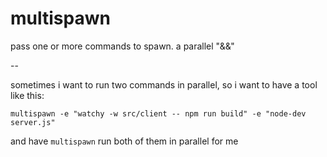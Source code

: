 multispawn
==========

pass one or more commands to spawn. a parallel "&amp;&amp;" 

--

sometimes i want to run two commands in parallel, so i want to have a tool like this:

```
multispawn -e "watchy -w src/client -- npm run build" -e "node-dev server.js"
```

and have `multispawn` run both of them in parallel for me
